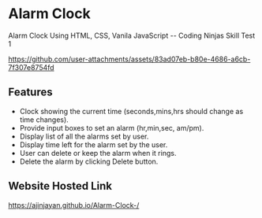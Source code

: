 # Alarm Clock
Alarm Clock Using HTML, CSS, Vanila JavaScript -- Coding Ninjas Skill Test 1


https://github.com/user-attachments/assets/83ad07eb-b80e-4686-a6cb-7f307e8754fd

## Features
* Clock showing the current time (seconds,mins,hrs should change as time changes).
* Provide input boxes to set an alarm (hr,min,sec, am/pm).
* Display list of all the alarms set by user.
* Display time left for the alarm set by the user.
* User can delete or keep the alarm when it rings.
* Delete the alarm by clicking Delete button.

## Website Hosted Link

https://ajinjayan.github.io/Alarm-Clock-/

